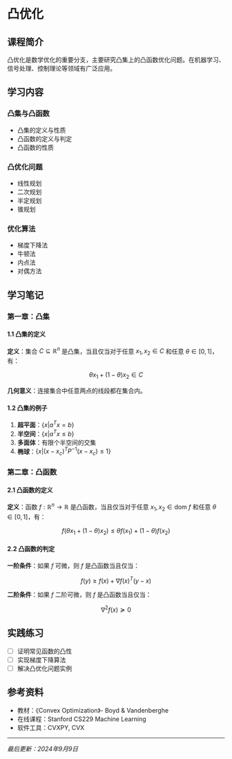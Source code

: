 # 凸优化

## 课程简介

凸优化是数学优化的重要分支，主要研究凸集上的凸函数优化问题。在机器学习、信号处理、控制理论等领域有广泛应用。

## 学习内容

### 凸集与凸函数
- 凸集的定义与性质
- 凸函数的定义与判定
- 凸函数的性质

### 凸优化问题
- 线性规划
- 二次规划
- 半定规划
- 锥规划

### 优化算法
- 梯度下降法
- 牛顿法
- 内点法
- 对偶方法

## 学习笔记

### 第一章：凸集

#### 1.1 凸集的定义

**定义**：集合 $C \subseteq \mathbb{R}^n$ 是凸集，当且仅当对于任意 $x_1, x_2 \in C$ 和任意 $\theta \in [0,1]$，有：

$$\theta x_1 + (1-\theta) x_2 \in C$$

**几何意义**：连接集合中任意两点的线段都在集合内。

#### 1.2 凸集的例子

1. **超平面**：$\{x | a^T x = b\}$
2. **半空间**：$\{x | a^T x \leq b\}$
3. **多面体**：有限个半空间的交集
4. **椭球**：$\{x | (x-x_c)^T P^{-1} (x-x_c) \leq 1\}$

### 第二章：凸函数

#### 2.1 凸函数的定义

**定义**：函数 $f: \mathbb{R}^n \rightarrow \mathbb{R}$ 是凸函数，当且仅当对于任意 $x_1, x_2 \in \text{dom } f$ 和任意 $\theta \in [0,1]$，有：

$$f(\theta x_1 + (1-\theta) x_2) \leq \theta f(x_1) + (1-\theta) f(x_2)$$

#### 2.2 凸函数的判定

**一阶条件**：如果 $f$ 可微，则 $f$ 是凸函数当且仅当：

$$f(y) \geq f(x) + \nabla f(x)^T (y-x)$$

**二阶条件**：如果 $f$ 二阶可微，则 $f$ 是凸函数当且仅当：

$$\nabla^2 f(x) \succeq 0$$

## 实践练习

- [ ] 证明常见函数的凸性
- [ ] 实现梯度下降算法
- [ ] 解决凸优化问题实例

## 参考资料

- 教材：《Convex Optimization》- Boyd & Vandenberghe
- 在线课程：Stanford CS229 Machine Learning
- 软件工具：CVXPY, CVX

---

*最后更新：2024年9月9日*
